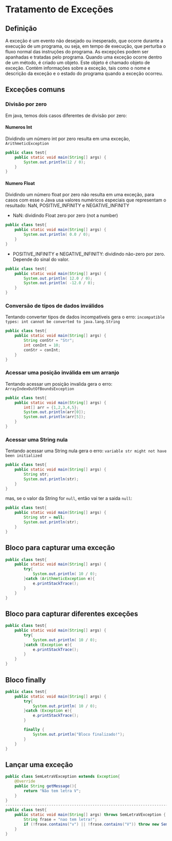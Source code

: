 # Tratamento de Exceções
## Definição
A exceção é um evento não desejado ou inesperado, que ocorre durante a execução de um programa, ou seja, em tempo de execução, que perturba o fluxo normal das instruções do programa. As excepções podem ser apanhadas e tratadas pelo programa. Quando uma exceção ocorre dentro de um método, é criado um objeto. Este objeto é chamado objeto de exceção. Contém informações sobre a exceção, tais como o nome e descrição da exceção e o estado do programa quando a exceção ocorreu.

## Exceções comuns
### Divisão por zero
Em java, temos dois casos diferentes de divisão por zero:

#### Numeros Int
Dividindo um número int por zero resulta em uma exceção, ```ArithmeticException```

```Java
public class test{
    public static void main(String[] args) {
        System.out.println(12 / 0);
    }
}
```

#### Numero Float
Dividindo um número float por zero não resulta em uma exceção, para casos com esse o Java usa valores numéricos especiais que representam o resultado: NaN, POSITIVE_INFINITY e NEGATIVE_INFINITY

* NaN: dividindo Float zero por zero (not a number)
```Java
public class test{
    public static void main(String[] args) {
        System.out.println( 0.0 / 0);
    }
}
```

* POSITIVE_INFINITY e NEGATIVE_INFINITY: dividindo não-zero por zero. Depende do sinal do valor.
```Java
public class test{
    public static void main(String[] args) {
        System.out.println( 12.0 / 0);
        System.out.println( -12.0 / 0);
    }
}
```

### Conversão de tipos de dados inválidos
Tentando converter tipos de dados incompativeis gera o erro: ```incompatible types: int cannot be converted to java.lang.String```
```Java
public class test{
    public static void main(String[] args) {
        String conStr = "Str";
        int conInt = 10;
        conStr = conInt;
    }
}
```

### Acessar uma posição inválida em um arranjo
Tentando acessar um posição invalida gera o erro: ```ArrayIndexOutOfBoundsException```
```Java
public class test{
    public static void main(String[] args) {
        int[] arr = {1,2,3,4,5};
        System.out.println(arr[0]);
        System.out.println(arr[5]);
    }
}
```

### Acessar uma String nula
Tentando acessar uma String nula gera o erro: ```variable str might not have been initialized```
```Java
public class test{
    public static void main(String[] args) {
        String str;
        System.out.println(str);
    }
}
```
mas, se o valor da String for ```null```, então vai ter a saida ```null```:
```Java
public class test{
    public static void main(String[] args) {
        String str = null;
        System.out.println(str);
    }
}
```

## Bloco para capturar uma exceção
```Java
public class test{
    public static void main(String[] args) {
        try{
            System.out.println( 10 / 0);
        }catch (ArithmeticException e){
            e.printStackTrace();
        }
    }
}
```
## Bloco para capturar diferentes exceções
```Java
public class test{
    public static void main(String[] args) {
        try{
            System.out.println( 10 / 0);
        }catch (Exception e){
            e.printStackTrace();
        }
    }
}
```

## Bloco finally
```Java
public class test{
    public static void main(String[] args) {
        try{
            System.out.println( 10 / 0);
        }catch (Exception e){
            e.printStackTrace();
        }

        finally {
            System.out.println("Bloco finalizado!");
        }
    }
}
```
## Lançar uma exceção
```Java
public class SemLetraVException extends Exception{
    @Override
    public String getMessage(){
        return "Não tem letra V";
    }
}
-------------------------------------------------------------------------
public class test{
    public static void main(String[] args) throws SemLetraVException {
        String frase = "nao tem letra!";
        if (!frase.contains("v") || !frase.contains("V")) throw new SemLetraVException();
    }
}
```

